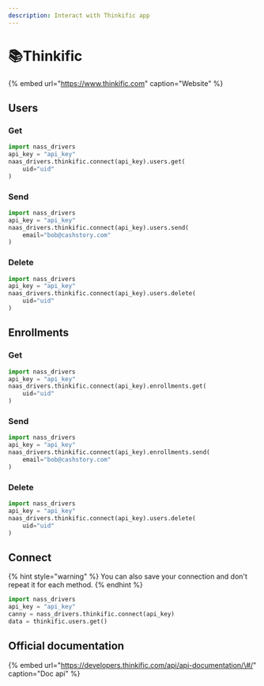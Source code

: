 ```yaml
---
description: Interact with Thinkific app
---
```


# 📚Thinkific

{% embed url="https://www.thinkific.com" caption="Website" %}

## Users

### Get

```python
import nass_drivers
api_key = "api_key"
naas_drivers.thinkific.connect(api_key).users.get(
    uid="uid"
)
```

### Send

```python
import nass_drivers
api_key = "api_key"
naas_drivers.thinkific.connect(api_key).users.send(
    email="bob@cashstory.com"
)
```

### Delete

```python
import nass_drivers
api_key = "api_key"
naas_drivers.thinkific.connect(api_key).users.delete(
    uid="uid"
)
```

## Enrollments

### Get

```python
import nass_drivers
api_key = "api_key"
naas_drivers.thinkific.connect(api_key).enrollments.get(
    uid="uid"
)
```

### Send

```python
import nass_drivers
api_key = "api_key"
naas_drivers.thinkific.connect(api_key).enrollments.send(
    email="bob@cashstory.com"
)
```

### Delete

```python
import nass_drivers
api_key = "api_key"
naas_drivers.thinkific.connect(api_key).users.delete(
    uid="uid"
)
```

## Connect

{% hint style="warning" %}
You can also save your connection and don't repeat it for each method.
{% endhint %}

```python
import nass_drivers
api_key = "api_key"
canny = nass_drivers.thinkific.connect(api_key)
data = thinkific.users.get()
```

## Official documentation

{% embed url="https://developers.thinkific.com/api/api-documentation/\#/" caption="Doc api" %}



